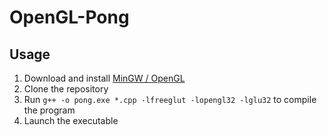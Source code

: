 # OpenGL-Pong

## Usage
1. Download and install [MinGW / OpenGL](https://www.mingw-w64.org/downloads/)
2. Clone the repository
4. Run `g++ -o pong.exe *.cpp -lfreeglut -lopengl32 -lglu32` to compile the program
5. Launch the executable
